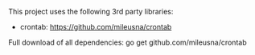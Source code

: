 This project uses the following 3rd party libraries:
* crontab: https://github.com/mileusna/crontab
 
 
Full download of all dependencies:
go get github.com/mileusna/crontab
